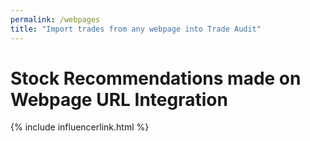 ```yaml
---
permalink: /webpages
title: "Import trades from any webpage into Trade Audit"
---
```

<h1 class="display-5 fw-bold mb-4 mt-5 text-center">Stock Recommendations made on Webpage URL Integration</h1>

{% include influencerlink.html %}
